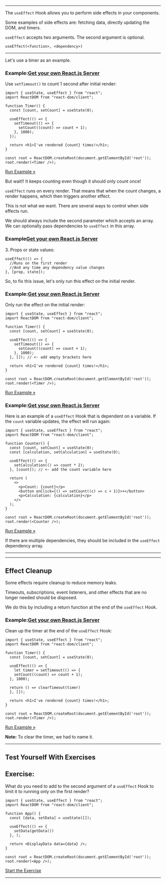 ___

The `useEffect` Hook allows you to perform side effects in your components.

Some examples of side effects are: fetching data, directly updating the DOM, and timers.

`useEffect` accepts two arguments. The second argument is optional.

`useEffect(<function>, <dependency>)`

___

Let's use a timer as an example.

### Example:[Get your own React.js Server](https://www.w3schools.com/spaces/ "W3Schools Spaces")

Use `setTimeout()` to count 1 second after initial render:

    import { useState, useEffect } from "react";
    import ReactDOM from "react-dom/client";
    
    function Timer() {
      const [count, setCount] = useState(0);
    
      useEffect(() => {
        setTimeout(() => {
          setCount((count) => count + 1);
        }, 1000);
      });
    
      return <h1>I've rendered {count} times!</h1>;
    }
    
    const root = ReactDOM.createRoot(document.getElementById('root'));
    root.render(<Timer />);

[Run Example »](https://www.w3schools.com/react/showreact.asp?filename=demo2_react_useeffect_settimeout)

But wait!! It keeps counting even though it should only count once!

`useEffect` runs on every render. That means that when the count changes, a render happens, which then triggers another effect.

This is not what we want. There are several ways to control when side effects run.

We should always include the second parameter which accepts an array. We can optionally pass dependencies to `useEffect` in this array.

### Example[Get your own React.js Server](https://www.w3schools.com/spaces/ "W3Schools Spaces")

3\. Props or state values:

    useEffect(() => {
      //Runs on the first render
      //And any time any dependency value changes
    }, [prop, state]);

So, to fix this issue, let's only run this effect on the initial render.

### Example:[Get your own React.js Server](https://www.w3schools.com/spaces/ "W3Schools Spaces")

Only run the effect on the initial render:

    import { useState, useEffect } from "react";
    import ReactDOM from "react-dom/client";
    
    function Timer() {
      const [count, setCount] = useState(0);
    
      useEffect(() => {
        setTimeout(() => {
          setCount((count) => count + 1);
        }, 1000);
      }, []); // <- add empty brackets here
    
      return <h1>I've rendered {count} times!</h1>;
    }
    
    const root = ReactDOM.createRoot(document.getElementById('root'));
    root.render(<Timer />);

[Run Example »](https://www.w3schools.com/react/showreact.asp?filename=demo2_react_useeffect_settimeout2)

### Example:[Get your own React.js Server](https://www.w3schools.com/spaces/ "W3Schools Spaces")

Here is an example of a `useEffect` Hook that is dependent on a variable. If the `count` variable updates, the effect will run again:

    import { useState, useEffect } from "react";
    import ReactDOM from "react-dom/client";
    
    function Counter() {
      const [count, setCount] = useState(0);
      const [calculation, setCalculation] = useState(0);
    
      useEffect(() => {
        setCalculation(() => count * 2);
      }, [count]); // <- add the count variable here
    
      return (
        <>
          <p>Count: {count}</p>
          <button onClick={() => setCount((c) => c + 1)}>+</button>
          <p>Calculation: {calculation}</p>
        </>
      );
    }
    
    const root = ReactDOM.createRoot(document.getElementById('root'));
    root.render(<Counter />);

[Run Example »](https://www.w3schools.com/react/showreact.asp?filename=demo2_react_useeffect_settimeout3)

If there are multiple dependencies, they should be included in the `useEffect` dependency array.

___

___

## Effect Cleanup

Some effects require cleanup to reduce memory leaks.

Timeouts, subscriptions, event listeners, and other effects that are no longer needed should be disposed.

We do this by including a return function at the end of the `useEffect` Hook.

### Example:[Get your own React.js Server](https://www.w3schools.com/spaces/ "W3Schools Spaces")

Clean up the timer at the end of the `useEffect` Hook:

    import { useState, useEffect } from "react";
    import ReactDOM from "react-dom/client";
    
    function Timer() {
      const [count, setCount] = useState(0);
    
      useEffect(() => {
        let timer = setTimeout(() => {
        setCount((count) => count + 1);
      }, 1000);
    
      return () => clearTimeout(timer)
      }, []);
    
      return <h1>I've rendered {count} times!</h1>;
    }
    
    const root = ReactDOM.createRoot(document.getElementById('root'));
    root.render(<Timer />);

[Run Example »](https://www.w3schools.com/react/showreact.asp?filename=demo2_react_useeffect_settimeout_cleanup)

**Note:** To clear the timer, we had to name it.

___

## Test Yourself With Exercises

## Exercise:

What do you need to add to the second argument of a `useEffect` Hook to limit it to running only on the first render?

```
import { useState, useEffect } from "react";
import ReactDOM from "react-dom/client";

function App() {
  const [data, setData] = useState([]);

  useEffect(() => {
    setData(getData())
  }, );

  return <DisplayData data={data} />;
}

const root = ReactDOM.createRoot(document.getElementById('root'));
root.render(<App />);

```

[Start the Exercise](https://www.w3schools.com/react/exercise.asp?filename=exercise_useeffect1)

___